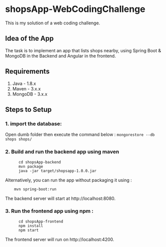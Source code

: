 # shopsApp-WebCodingChallenge
This is my solution of a web coding challenge.
## Idea of the App
The task is to implement an app that lists shops nearby, using Spring Boot & MongoDB in the Backend and Angular in the frontend.
## Requirements

  1. Java - 1.8.x
  2. Maven - 3.x.x
  3. MongoDB - 3.x.x
  
## Steps to Setup

### 1. import the database:

Open dumb folder then execute the command below :
      ```
      mongorestore --db shops shops/
      ```
### 2. Build and run the backend app using maven
```
      cd shopsApp-backend
      mvn package
      java -jar target/shopsapp-1.0.0.jar
```
Alternatively, you can run the app without packaging it using :
  ```
      mvn spring-boot:run
  ```

The backend server will start at http://localhost:8080.

### 3. Run the frontend app using npm :
```
      cd shopsApp-frontend
      npm install
      npm start
 ```
 
The frontend server will run on http://localhost:4200.
